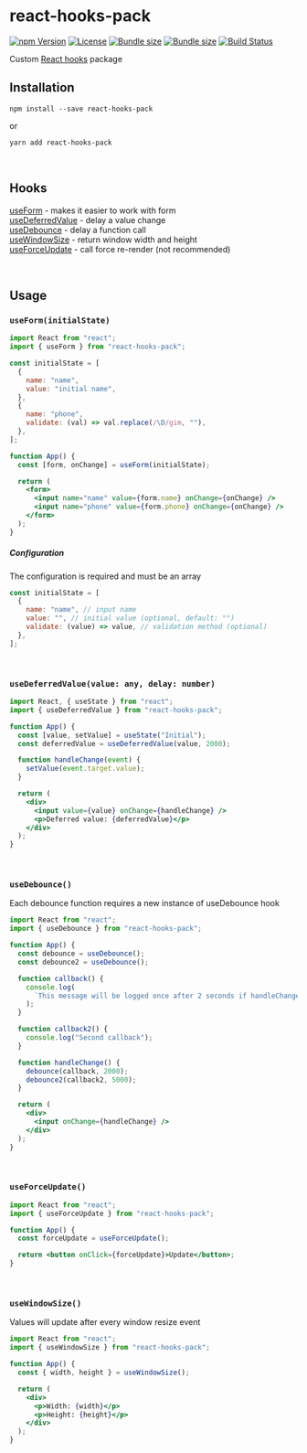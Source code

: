 # react-hooks-pack

[![npm Version](https://img.shields.io/npm/v/react-hooks-pack.svg)](https://www.npmjs.com/package/react-hooks-pack)
[![License](https://img.shields.io/npm/l/react-hooks-pack.svg)](https://github.com/neketabrain/react-hooks-pack/blob/master/LICENSE)
[![Bundle size](https://badgen.net/bundlephobia/min/react-hooks-pack?label=size)](https://bundlephobia.com/result?p=react-hooks-pack)
[![Bundle size](https://badgen.net/bundlephobia/minzip/react-hooks-pack?label=gzip%20size)](https://bundlephobia.com/result?p=react-hooks-pack)
[![Build Status](https://travis-ci.com/neketabrain/react-hooks-pack.svg?branch=master)](https://travis-ci.com/neketabrain/react-hooks-pack)

Custom [React hooks](https://reactjs.org/docs/hooks-intro.html) package

## Installation

```
npm install --save react-hooks-pack
```

or

```
yarn add react-hooks-pack
```

<br />

## Hooks

[useForm](#useforminitialstate) - makes it easier to work with form\
[useDeferredValue](#usedeferredvaluevalue-any-delay-number) - delay a value change\
[useDebounce](#usedebounce) - delay a function call\
[useWindowSize](#usewindowsize) - return window width and height\
[useForceUpdate](#useforceupdate) - call force re-render (not recommended)

<br />

## Usage

### `useForm(initialState)`

```jsx harmony
import React from "react";
import { useForm } from "react-hooks-pack";

const initialState = [
  {
    name: "name",
    value: "initial name",
  },
  {
    name: "phone",
    validate: (val) => val.replace(/\D/gim, ""),
  },
];

function App() {
  const [form, onChange] = useForm(initialState);

  return (
    <form>
      <input name="name" value={form.name} onChange={onChange} />
      <input name="phone" value={form.phone} onChange={onChange} />
    </form>
  );
}
```

##### Configuration

The configuration is required and must be an array

```javascript
const initialState = [
  {
    name: "name", // input name
    value: "", // initial value (optional, default: "")
    validate: (value) => value, // validation method (optional)
  },
];
```

<br />

### `useDeferredValue(value: any, delay: number)`

```jsx harmony
import React, { useState } from "react";
import { useDeferredValue } from "react-hooks-pack";

function App() {
  const [value, setValue] = useState("Initial");
  const deferredValue = useDeferredValue(value, 2000);

  function handleChange(event) {
    setValue(event.target.value);
  }

  return (
    <div>
      <input value={value} onChange={handleChange} />
      <p>Deferred value: {deferredValue}</p>
    </div>
  );
}
```

<br />

### `useDebounce()`

Each debounce function requires a new instance of useDebounce hook

```jsx harmony
import React from "react";
import { useDebounce } from "react-hooks-pack";

function App() {
  const debounce = useDebounce();
  const debounce2 = useDebounce();

  function callback() {
    console.log(
      `This message will be logged once after 2 seconds if handleChange has not been called for 2 seconds`
    );
  }

  function callback2() {
    console.log("Second callback");
  }

  function handleChange() {
    debounce(callback, 2000);
    debounce2(callback2, 5000);
  }

  return (
    <div>
      <input onChange={handleChange} />
    </div>
  );
}
```

<br />

### `useForceUpdate()`

```jsx harmony
import React from "react";
import { useForceUpdate } from "react-hooks-pack";

function App() {
  const forceUpdate = useForceUpdate();

  return <button onClick={forceUpdate}>Update</button>;
}
```

<br />

### `useWindowSize()`

Values will update after every window resize event

```jsx harmony
import React from "react";
import { useWindowSize } from "react-hooks-pack";

function App() {
  const { width, height } = useWindowSize();

  return (
    <div>
      <p>Width: {width}</p>
      <p>Height: {height}</p>
    </div>
  );
}
```

<br />
